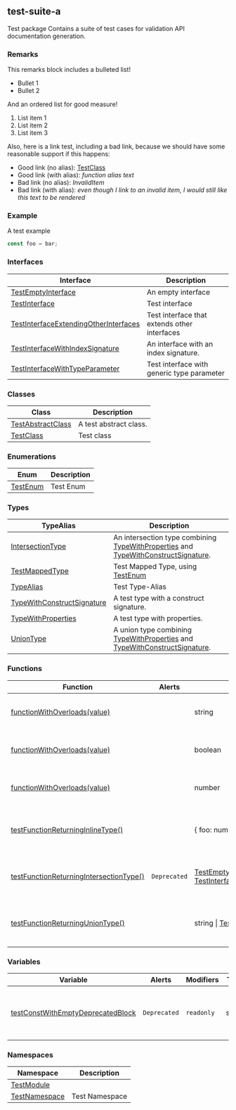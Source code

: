 ## test-suite-a

Test package Contains a suite of test cases for validation API documentation generation.

<h3 id="test-suite-a-remarks">Remarks</h3>

This remarks block includes a bulleted list!

- Bullet 1
- Bullet 2

And an ordered list for good measure!

1. List item 1
1. List item 2
1. List item 3

Also, here is a link test, including a bad link, because we should have some reasonable support if this happens:

- Good link (no alias): [TestClass](docs/test-suite-a/testclass-class)
- Good link (with alias): _function alias text_
- Bad link (no alias): _InvalidItem_
- Bad link (with alias): _even though I link to an invalid item, I would still like this text to be rendered_

<h3 id="test-suite-a-example">Example</h3>

A test example

```typescript
const foo = bar;
```

### Interfaces

| Interface | Description |
| - | - |
| [TestEmptyInterface](docs/test-suite-a/testemptyinterface-interface) | An empty interface |
| [TestInterface](docs/test-suite-a/testinterface-interface) | Test interface |
| [TestInterfaceExtendingOtherInterfaces](docs/test-suite-a/testinterfaceextendingotherinterfaces-interface) | Test interface that extends other interfaces |
| [TestInterfaceWithIndexSignature](docs/test-suite-a/testinterfacewithindexsignature-interface) | An interface with an index signature. |
| [TestInterfaceWithTypeParameter](docs/test-suite-a/testinterfacewithtypeparameter-interface) | Test interface with generic type parameter |

### Classes

| Class | Description |
| - | - |
| [TestAbstractClass](docs/test-suite-a/testabstractclass-class) | A test abstract class. |
| [TestClass](docs/test-suite-a/testclass-class) | Test class |

### Enumerations

| Enum | Description |
| - | - |
| [TestEnum](docs/test-suite-a/testenum-enum) | Test Enum |

### Types

| TypeAlias | Description |
| - | - |
| [IntersectionType](docs/test-suite-a/intersectiontype-typealias) | An intersection type combining [TypeWithProperties](docs/test-suite-a/typewithproperties-typealias) and [TypeWithConstructSignature](docs/test-suite-a/typewithconstructsignature-typealias). |
| [TestMappedType](docs/test-suite-a/testmappedtype-typealias) | Test Mapped Type, using [TestEnum](docs/test-suite-a/testenum-enum) |
| [TypeAlias](docs/test-suite-a/typealias-typealias) | Test Type-Alias |
| [TypeWithConstructSignature](docs/test-suite-a/typewithconstructsignature-typealias) | A test type with a construct signature. |
| [TypeWithProperties](docs/test-suite-a/typewithproperties-typealias) | A test type with properties. |
| [UnionType](docs/test-suite-a/uniontype-typealias) | A union type combining [TypeWithProperties](docs/test-suite-a/typewithproperties-typealias) and [TypeWithConstructSignature](docs/test-suite-a/typewithconstructsignature-typealias). |

### Functions

| Function | Alerts | Return Type | Description |
| - | - | - | - |
| [functionWithOverloads(value)](docs/test-suite-a/functionwithoverloads-function) | | string | Takes a number and returns a string. |
| [functionWithOverloads(value)](docs/test-suite-a/functionwithoverloads_1-function) | | boolean | Takes a string and returns a boolean. |
| [functionWithOverloads(value)](docs/test-suite-a/functionwithoverloads_2-function) | | number | Takes a boolean and returns a number. |
| [testFunctionReturningInlineType()](docs/test-suite-a/testfunctionreturninginlinetype-function) | | {     foo: number;     bar: [TestEnum](docs/test-suite-a/testenum-enum); } | Test function that returns an inline type |
| [testFunctionReturningIntersectionType()](docs/test-suite-a/testfunctionreturningintersectiontype-function) | `Deprecated` | [TestEmptyInterface](docs/test-suite-a/testemptyinterface-interface) & [TestInterfaceWithTypeParameter](docs/test-suite-a/testinterfacewithtypeparameter-interface)\<number> | Test function that returns an inline type |
| [testFunctionReturningUnionType()](docs/test-suite-a/testfunctionreturninguniontype-function) | | string \| [TestInterface](docs/test-suite-a/testinterface-interface) | Test function that returns an inline type |

### Variables

| Variable | Alerts | Modifiers | Type | Description |
| - | - | - | - | - |
| [testConstWithEmptyDeprecatedBlock](docs/test-suite-a/testconstwithemptydeprecatedblock-variable) | `Deprecated` | `readonly` | string | I have a `@deprecated` tag with an empty comment block. |

### Namespaces

| Namespace | Description |
| - | - |
| [TestModule](docs/test-suite-a/testmodule-namespace) | |
| [TestNamespace](docs/test-suite-a/testnamespace-namespace) | Test Namespace |
